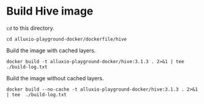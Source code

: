 # Build Hive image

`cd` to this directory.

    cd alluxio-playground-docker/dockerfile/hive

Build the image with cached layers.

    docker build -t alluxio-playground-docker/hive:3.1.3 . 2>&1 | tee  ./build-log.txt

Build the image without cached layers.

    docker build --no-cache -t alluxio-playground-docker/hive:3.1.3 . 2>&1 | tee  ./build-log.txt
